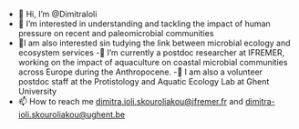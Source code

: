 - 👋 Hi, I’m @DimitraIoli
- 👀 I’m interested in understanding and tackling the impact of human pressure on recent and paleomicrobial communities
- 👀I am also interested sin tudying the link between microbial ecology and ecosystem services
-🌱 I’m currently a postdoc researcher at IFREMER, working on the impact of aquaculture on coastal microbial communities across Europe during the Anthropocene.
-🌱 I am also a volunteer postdoc staff at the Protistology and Aquatic Ecology Lab at Ghent University
- 📫 How to reach me dimitra.ioli.skouroliakou@ifremer.fr and dimitra-ioli.skouroliakou@ughent.be

<!---
DimitraIoli/DimitraIoli is a ✨ special ✨ repository because its `README.md` (this file) appears on your GitHub profile.
You can click the Preview link to take a look at your changes.
--->

